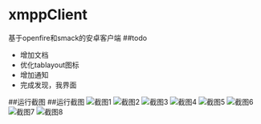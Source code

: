 # xmppClient
基于openfire和smack的安卓客户端
##todo
* 增加文档
* 优化tablayout图标
* 增加通知
* 完成发现，我界面

##运行截图
##运行截图
![截图1](https://github.com/ggggxiaolong/xmppClient/blob/master/art/login_1.png)
![截图2](https://github.com/ggggxiaolong/xmppClient/blob/master/art/login_2.png)
![截图3](https://github.com/ggggxiaolong/xmppClient/blob/master/art/chat_1.png)
![截图4](https://github.com/ggggxiaolong/xmppClient/blob/master/art/chat_2.png)
![截图5](https://github.com/ggggxiaolong/xmppClient/blob/master/art/chat_3.png)
![截图6](https://github.com/ggggxiaolong/xmppClient/blob/master/art/chat_4.png)
![截图7](https://github.com/ggggxiaolong/xmppClient/blob/master/art/contact_1.png)
![截图8](https://github.com/ggggxiaolong/xmppClient/blob/master/art/server_1.png)
